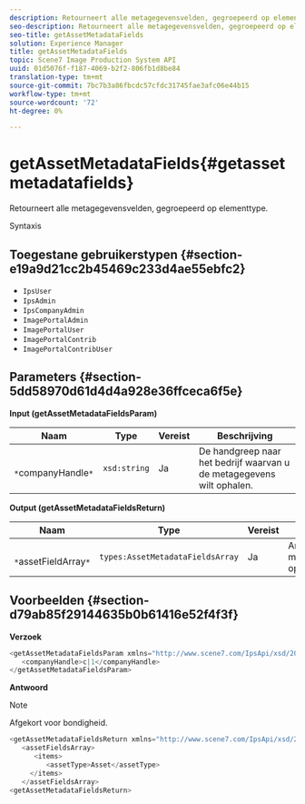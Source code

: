 ```yaml
---
description: Retourneert alle metagegevensvelden, gegroepeerd op elementtype.
seo-description: Retourneert alle metagegevensvelden, gegroepeerd op elementtype.
seo-title: getAssetMetadataFields
solution: Experience Manager
title: getAssetMetadataFields
topic: Scene7 Image Production System API
uuid: 01d5076f-f187-4069-b2f2-806fb1d8be84
translation-type: tm+mt
source-git-commit: 7bc7b3a86fbcdc57cfdc31745fae3afc06e44b15
workflow-type: tm+mt
source-wordcount: '72'
ht-degree: 0%

---
```



# getAssetMetadataFields{#getassetmetadatafields}

Retourneert alle metagegevensvelden, gegroepeerd op elementtype.

Syntaxis

## Toegestane gebruikerstypen {#section-e19a9d21cc2b45469c233d4ae55ebfc2}

* `IpsUser`
* `IpsAdmin`
* `IpsCompanyAdmin`
* `ImagePortalAdmin`
* `ImagePortalUser`
* `ImagePortalContrib`
* `ImagePortalContribUser`

## Parameters {#section-5dd58970d61d4d4a928e36ffceca6f5e}

**Input (getAssetMetadataFieldsParam)**

| Naam | Type | Vereist | Beschrijving |
|---|---|---|---|
| ` *`companyHandle`*` | `xsd:string` | Ja | De handgreep naar het bedrijf waarvan u de metagegevens wilt ophalen. |

**Output (getAssetMetadataFieldsReturn)**

| Naam | Type | Vereist | Beschrijving |
|---|---|---|---|
| ` *`assetFieldArray`*` | `types:AssetMetadataFieldsArray` | Ja | Array van metagegevensvelden, op elementtype. |

## Voorbeelden {#section-d79ab85f29144635b0b61416e52f4f3f}

**Verzoek**

```java
<getAssetMetadataFieldsParam xmlns="http://www.scene7.com/IpsApi/xsd/2009-07-31">
   <companyHandle>c|1</companyHandle>
</getAssetMetadataFieldsParam>
```

**Antwoord**

>[!NOTE]
>
>Afgekort voor bondigheid.

```java
<getAssetMetadataFieldsReturn xmlns="http://www.scene7.com/IpsApi/xsd/2009-07-31">
   <assetFieldsArray>
      <items>
         <assetType>Asset</assetType>
     </items>
   </assetFieldsArray>
<getAssetMetadataFieldsReturn>
```


